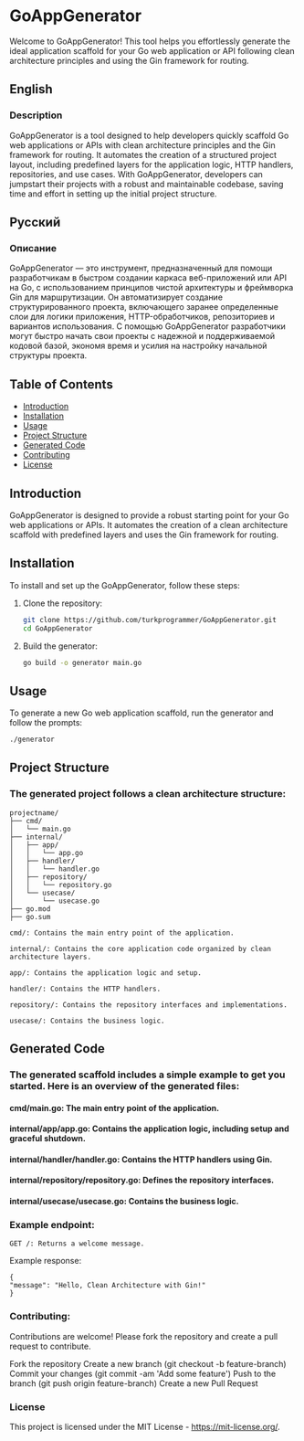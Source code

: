 # GoAppGenerator

Welcome to GoAppGenerator! This tool helps you effortlessly generate the ideal application scaffold for your Go web application or API following clean architecture principles and using the Gin framework for routing.

## English
### Description
GoAppGenerator is a tool designed to help developers quickly scaffold Go web applications or APIs with clean architecture principles and the Gin framework for routing. It automates the creation of a structured project layout, including predefined layers for the application logic, HTTP handlers, repositories, and use cases. With GoAppGenerator, developers can jumpstart their projects with a robust and maintainable codebase, saving time and effort in setting up the initial project structure.

## Русский
### Описание
GoAppGenerator — это инструмент, предназначенный для помощи разработчикам в быстром создании каркаса веб-приложений или API на Go, с использованием принципов чистой архитектуры и фреймворка Gin для маршрутизации. Он автоматизирует создание структурированного проекта, включающего заранее определенные слои для логики приложения, HTTP-обработчиков, репозиториев и вариантов использования. С помощью GoAppGenerator разработчики могут быстро начать свои проекты с надежной и поддерживаемой кодовой базой, экономя время и усилия на настройку начальной структуры проекта.
## Table of Contents

- [Introduction](#introduction)
- [Installation](#installation)
- [Usage](#usage)
- [Project Structure](#project-structure)
- [Generated Code](#generated-code)
- [Contributing](#contributing)
- [License](#license)

## Introduction

GoAppGenerator is designed to provide a robust starting point for your Go web applications or APIs. It automates the creation of a clean architecture scaffold with predefined layers and uses the Gin framework for routing.

## Installation

To install and set up the GoAppGenerator, follow these steps:

1. Clone the repository:
    ```sh
    git clone https://github.com/turkprogrammer/GoAppGenerator.git
    cd GoAppGenerator
    ```

2. Build the generator:
    ```sh
    go build -o generator main.go
    ```

## Usage

To generate a new Go web application scaffold, run the generator and follow the prompts:

```sh
./generator
```

## Project Structure
### The generated project follows a clean architecture structure:
```
projectname/
├── cmd/
│   └── main.go
├── internal/
│   ├── app/
│   │   └── app.go
│   ├── handler/
│   │   └── handler.go
│   ├── repository/
│   │   └── repository.go
│   └── usecase/
│       └── usecase.go
├── go.mod
├── go.sum
```
```
cmd/: Contains the main entry point of the application.
```
```
internal/: Contains the core application code organized by clean architecture layers.
```
```
app/: Contains the application logic and setup.
```
```
handler/: Contains the HTTP handlers.
```
```
repository/: Contains the repository interfaces and implementations.
```
```
usecase/: Contains the business logic.
```
## Generated Code
### The generated scaffold includes a simple example to get you started. Here is an overview of the generated files:

#### cmd/main.go: The main entry point of the application.
#### internal/app/app.go: Contains the application logic, including setup and graceful shutdown.
#### internal/handler/handler.go: Contains the HTTP handlers using Gin.
#### internal/repository/repository.go: Defines the repository interfaces.
#### internal/usecase/usecase.go: Contains the business logic.

### Example endpoint:
```
GET /: Returns a welcome message.
```
Example response:
```
{
"message": "Hello, Clean Architecture with Gin!"
}
```
### Contributing:

Contributions are welcome! Please fork the repository and create a pull request to contribute.

Fork the repository
Create a new branch (git checkout -b feature-branch)
Commit your changes (git commit -am 'Add some feature')
Push to the branch (git push origin feature-branch)
Create a new Pull Request

### License
This project is licensed under the MIT License - https://mit-license.org/.